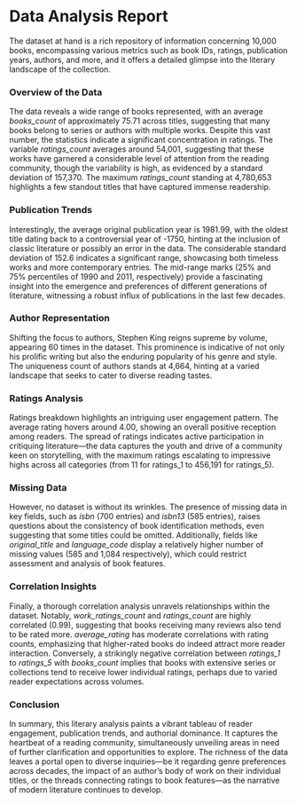 # Data Analysis Report

The dataset at hand is a rich repository of information concerning 10,000 books, encompassing various metrics such as book IDs, ratings, publication years, authors, and more, and it offers a detailed glimpse into the literary landscape of the collection.

### Overview of the Data

The data reveals a wide range of books represented, with an average *books_count* of approximately 75.71 across titles, suggesting that many books belong to series or authors with multiple works. Despite this vast number, the statistics indicate a significant concentration in ratings. The variable *ratings_count* averages around 54,001, suggesting that these works have garnered a considerable level of attention from the reading community, though the variability is high, as evidenced by a standard deviation of 157,370. The maximum *ratings_count* standing at 4,780,653 highlights a few standout titles that have captured immense readership.

### Publication Trends

Interestingly, the average original publication year is 1981.99, with the oldest title dating back to a controversial year of -1750, hinting at the inclusion of classic literature or possibly an error in the data. The considerable standard deviation of 152.6 indicates a significant range, showcasing both timeless works and more contemporary entries. The mid-range marks (25% and 75% percentiles of 1990 and 2011, respectively) provide a fascinating insight into the emergence and preferences of different generations of literature, witnessing a robust influx of publications in the last few decades.

### Author Representation

Shifting the focus to authors, Stephen King reigns supreme by volume, appearing 60 times in the dataset. This prominence is indicative of not only his prolific writing but also the enduring popularity of his genre and style. The uniqueness count of authors stands at 4,664, hinting at a varied landscape that seeks to cater to diverse reading tastes.

### Ratings Analysis

Ratings breakdown highlights an intriguing user engagement pattern. The average rating hovers around 4.00, showing an overall positive reception among readers. The spread of ratings indicates active participation in critiquing literature—the data captures the youth and drive of a community keen on storytelling, with the maximum ratings escalating to impressive highs across all categories (from 11 for ratings_1 to 456,191 for ratings_5).

### Missing Data

However, no dataset is without its wrinkles. The presence of missing data in key fields, such as *isbn* (700 entries) and *isbn13* (585 entries), raises questions about the consistency of book identification methods, even suggesting that some titles could be omitted. Additionally, fields like *original_title* and *language_code* display a relatively higher number of missing values (585 and 1,084 respectively), which could restrict assessment and analysis of book features.

### Correlation Insights

Finally, a thorough correlation analysis unravels relationships within the dataset. Notably, *work_ratings_count* and *ratings_count* are highly correlated (0.99), suggesting that books receiving many reviews also tend to be rated more. *average_rating* has moderate correlations with rating counts, emphasizing that higher-rated books do indeed attract more reader interaction. Conversely, a strikingly negative correlation between *ratings_1* to *ratings_5* with *books_count* implies that books with extensive series or collections tend to receive lower individual ratings, perhaps due to varied reader expectations across volumes.

### Conclusion

In summary, this literary analysis paints a vibrant tableau of reader engagement, publication trends, and authorial dominance. It captures the heartbeat of a reading community, simultaneously unveiling areas in need of further clarification and opportunities to explore. The richness of the data leaves a portal open to diverse inquiries—be it regarding genre preferences across decades, the impact of an author’s body of work on their individual titles, or the threads connecting ratings to book features—as the narrative of modern literature continues to develop.